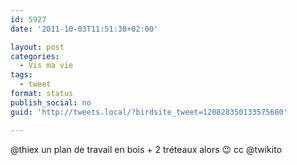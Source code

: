 ```yaml
---
id: 5927
date: '2011-10-03T11:51:38+02:00'

layout: post
categories:
  - Vis ma vie
tags:
  - tweet
format: status
publish_social: no
guid: 'http://tweets.local/?birdsite_tweet=120828350133575680'

---
```


@thiex un plan de travail en bois + 2 tréteaux alors 😉 cc @twikito